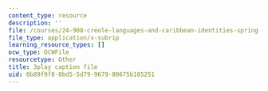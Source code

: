 ```yaml
---
content_type: resource
description: ''
file: /courses/24-908-creole-languages-and-caribbean-identities-spring-2017/0b89f9f88bd55d79967980675b105251_62YvNUyOM.srt
file_type: application/x-subrip
learning_resource_types: []
ocw_type: OCWFile
resourcetype: Other
title: 3play caption file
uid: 0b89f9f8-8bd5-5d79-9679-80675b105251
---
```

